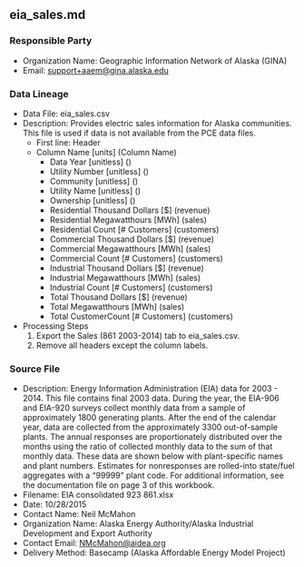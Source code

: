 ## eia_sales.md

### Responsible Party
  * Organization Name: Geographic Information Network of Alaska (GINA)
  * Email: support+aaem@gina.alaska.edu

### Data Lineage
  * Data File: eia_sales.csv
  * Description: Provides electric sales information for Alaska communities. This file is used if data is not available from the PCE data files.  
    * First line: Header
    * Column Name [units] (Column Name)
      * Data Year [unitless] ()
      * Utility Number [unitless] ()
      * Community [unitless] ()
      * Utility Name [unitless] ()
      * Ownership [unitless] ()
      * Residential Thousand Dollars [$] (revenue)
      * Residential Megawatthours [MWh] (sales)
      * Residential Count [# Customers] (customers)
      * Commercial Thousand Dollars [$] (revenue)
      * Commercial Megawatthours [MWh] (sales)
      * Commercial Count [# Customers] (customers)
      * Industrial Thousand Dollars [$] (revenue)
      * Industrial Megawatthours [MWh] (sales)
      * Industrial Count [# Customers] (customers)
      * Total Thousand Dollars [$] (revenue)
      * Total Megawatthours [MWh] (sales)
      * Total CustomerCount [# Customers] (customers)
  * Processing Steps
    1. Export the Sales (861 2003-2014) tab to eia_sales.csv.
    2. Remove all headers except the column labels.

### Source File
  * Description: Energy Information Administration (EIA) data for 2003 - 2014. This file contains final 2003 data.  During the year, the EIA-906 and EIA-920 surveys collect monthly data from a sample of approximately 1800 generating plants.   After the end of the calendar year, data are collected from the approximately 3300 out-of-sample plants.  The annual responses are proportionately distributed over the months using the ratio of collected monthly data to the sum of that monthly data.  These data are shown below with plant-specific names and plant numbers.  Estimates for nonresponses are rolled-into state/fuel aggregates with a “99999” plant code.  For additional information, see the documentation file on page 3 of this workbook.
  * Filename: EIA consolidated 923 861.xlsx
  * Date: 10/28/2015
  * Contact Name: Neil McMahon
  * Organization Name: Alaska Energy Authority/Alaska Industrial Development and Export Authority
  * Contact Email: NMcMahon@aidea.org
  * Delivery Method: Basecamp (Alaska Affordable Energy Model Project)
